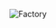 ![Factory](https://raw.githubusercontent.com/chellem/DesignPatterns/master/src/Patterns/Factory/Pizza/design.png)
